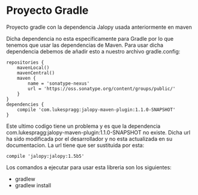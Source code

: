 # Proyecto Gradle
Proyecto gradle con la dependencia Jalopy usada anteriormente en maven

Dicha dependencia no esta especificamente para Gradle por lo que tenemos que usar las dependencias de Maven. Para usar dicha dependencia debemos de añadir esto a nuestro archivo gradle.config: 
```
repositories {
    mavenLocal()
    mavenCentral()
    maven {
        name = 'sonatype-nexus'
        url = 'https://oss.sonatype.org/content/groups/public/'
    }
}
dependencies {
    compile 'com.lukespragg:jalopy-maven-plugin:1.1.0-SNAPSHOT'
}
```
Este ultimo codigo tiene un problema y es que la dependencia com.lukespragg:jalopy-maven-plugin:1.1.0-SNAPSHOT no existe. Dicha url ha sido modificada por el desarrollador y no esta actualizada en su documentacion. La url tiene que ser sustituida por esta: 

```compile 'jalopy:jalopy:1.5b5'```

Los comandos a ejecutar para usar esta libreria son los siguientes:
* gradlew
* gradlew install
